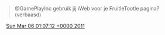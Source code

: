 > @GamePlayInc gebruik jij iWeb voor je FruitleTootle pagina? \(verbaasd\)

<img src="../../media/tweet.ico" width="12" /> [Sun Mar 06 01:07:12 +0000 2011](https://twitter.com/DromerDenker/status/44202335525797888)